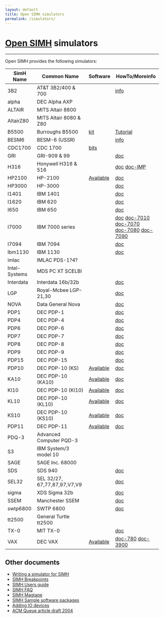 ```yaml
---
layout: default
title: Open SIMH simulators
permalink: /simulators/
---
```


# [Open SIMH](/) simulators

---

Open SIMH provides the following simulators:

| SimH Name     | Common Name                  | Software                                            | HowTo/Moreinfo                                                                                                                                                      |
| ------------- | ---------------------------- | --------------------------------------------------- | ------------------------------------------------------------------------------------------------------------------------------------------------------------------- |
| 3B2           | AT&T 3B2/400 & 700           |                                                     | [info](https://loomcom.com/3b2/emulator.html)                                                                                                                       |
| alpha         | DEC Alpha AXP                |                                                     |
| ALTAIR        | MITS Altair 8800             |                                                     |
| AltairZ80     | MITS Altair 8080 & Z80       |                                                     |
| B5500         | Burroughs B5500              | [kit](https://sky-visions.com/burroughs)            | [Tutorial](../B5500_quick_start.pdf)                                                                                                                                |
| BESM6         | BESM-6 (USSR)                |                                                     | [info](http://www.computer-museum.ru/english/besm6.htm)                                                                                                             |
| CDC1700       | CDC 1700                     | [bits](https://bitsavers.org/bits/CDC/1700_Cyber18) |
| GRI           | GRI-909 & 99                 |                                                     | [doc](../simdocs/gri_doc)                                                                                                                                           |
| H316          | Honywell H316 & 516          |                                                     | [doc](../simdocs/h316_doc) [doc-IMP](../simdocs/Summary_of_IMP_IO_Device_Codes)                                                                                     |
| HP2100        | HP-2100                      | [Available](../hp2100_sw)                           | [doc](../simdocs/hp2100_doc)                                                                                                                                        |
| HP3000        | HP-3000                      |                                                     | [doc](../simdocs/hp3000_doc)                                                                                                                                        |
| I1401         | IBM 1401                     |                                                     | [doc](../simdocs/i1401_doc)                                                                                                                                         |
| I1620         | IBM 620                      |                                                     | [doc](../simdocs/i1620_doc)                                                                                                                                         |
| I650          | IBM 650                      |                                                     | [doc](../simdocs/i650_doc)                                                                                                                                          |
| I7000         | IBM 7000 series              |                                                     | [doc](../simdocs/i701_doc) [doc-7010](../simdocs/i7010_doc) [doc-7070](../simdocs/i7070_doc)<br />[doc-7080](../simdocs/i7080_doc) [doc-7090](../simdocs/i7090_doc) |
| I7094         | IBM 7094                     |                                                     | [doc](../simdocs/i7094_doc)                                                                                                                                         |
| Ibm1130       | IBM 1130                     |                                                     | [doc](../simdocs/ibm1130)                                                                                                                                           |
| imlac         | IMLAC PDS-1?4?               |                                                     |
| Intel-Systems | MDS PC XT SCELBI             |                                                     |
| Interdata     | Interdata 16b/32b            |                                                     | [doc](../simdocs/id_doc)                                                                                                                                            |
| LGP           | Royal-Mcbee LGP-21,30        |                                                     | [doc](../simdocs/lgp_doc)                                                                                                                                           |
| NOVA          | Data General Nova            |                                                     | [doc](../simdocs/nova_doc)                                                                                                                                          |
| PDP1          | DEC PDP-1                    |                                                     | [doc](../simdocs/pdp1_doc)                                                                                                                                          |
| PDP4          | DEC PDP-4                    |                                                     | [doc](../simdocs/pdp18b_doc)                                                                                                                                        |
| PDP6          | DEC PDP-6                    |                                                     | [doc](../simdocs/pdp6_doc)                                                                                                                                          |
| PDP7          | DEC PDP-7                    |                                                     | [doc](../simdocs/pdp18b_doc)                                                                                                                                        |
| PDP8          | DEC PDP-8                    |                                                     | [doc](../simdocs/pdp8_doc)                                                                                                                                          |
| PDP9          | DEC PDP-9                    |                                                     | [doc](../simdocs/pdp18b_doc)                                                                                                                                        |
| PDP15         | DEC PDP-15                   |                                                     | [doc](../simdocs/pdp18b_doc)                                                                                                                                        |
| PDP10         | DEC PDP-10 (KS)              | [Available](../pdp-10_sw)                           | [doc](../simdocs/pdp10_doc)                                                                                                                                         |
| KA10          | DEC PDP-10 (KA10)            | [Available](../pdp-10_sw)                           | [doc](../simdocs/ka10_doc)                                                                                                                                          |
| KI10          | DEC PDP-10 (KI10)            | [Available](../pdp-10_sw)                           | [doc](../simdocs/ki10_doc)                                                                                                                                          |
| KL10          | DEC PDP-10 (KL10)            | [Available](../pdp-10_sw)                           | [doc](../simdocs/kl10_doc)                                                                                                                                          |
| KS10          | DEC PDP-10 (KS10)            | [Available](../pdp-10_sw)                           | [doc](../simdocs/ks10_doc)                                                                                                                                          |
| PDP11         | DEC PDP-11                   | [Available](../pdp-11_sw)                           | [doc](../simdocs/pdp11_doc)                                                                                                                                         |
| PDQ-3         | Advanced Computer PQD-3      |                                                     |
| S3            | IBM System/3 model 10        |                                                     |
| SAGE          | SAGE Inc. 68000              |                                                     |
| SDS           | SDS 940                      |                                                     | [doc](../simdocs/sds_doc)                                                                                                                                           |
| SEL32         | SEL 32/27, 67,77,87,97,V7,V9 |                                                     | [doc](../simdocs/sel32_doc)                                                                                                                                         |
| sigma         | XDS Sigma 32b                |                                                     | [doc](../simdocs/sigma_doc)                                                                                                                                         |
| SSEM          | Manchester SSEM              |                                                     | [doc](../simdocs/ssem_doc)                                                                                                                                          |
| swtp6800      | SWTP 6800                    |                                                     | [doc](../simdocs/swtp6800_doc)                                                                                                                                      |
| tt2500        | General Turtle tt2500        |                                                     |
| TX-0          | MIT TX-0                     |                                                     | [doc](../simdocs/tx0_doc)                                                                                                                                           |
| VAX           | DEC VAX                      | [Available](../vax_sw)                              | [doc-780](../simdocs/vax780_doc) [doc-3900](../simdocs/vax_doc)                                                                                                     |

## Other documents

- [Writing a simulator for SIMH](../simdocs/simh)
- [SIMH Breakpoints](../simdocs/simh_breakpoints)
- [SIMH Users guide](../simdocs/simh_doc)
- [SIMH FAQ](../simdocs/simh_faq)
- [SIMH Magtape](../simdocs/simh_magtape)
- [SIMH Sample software packages](../simdocs/simh_swre)
- [Adding IO devices](../simdocs/simh_vmio)
- [ACM Queue article draft 2004](../simdocs/simulators_acm_queue_2004)

